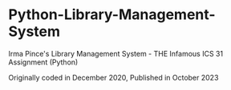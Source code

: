 # Python-Library-Management-System
Irma Pince's Library Management System - THE Infamous ICS 31 Assignment (Python) 

Originally coded in December 2020, Published in October 2023
